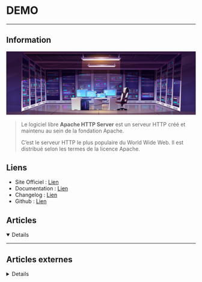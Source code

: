 # DEMO
----

## <i class="fa-solid fa-hashtag"></i> Information

![Logo](../_media/home_datacenter.jpg ':size=x150 :no-zoom')


> <i class="fa-solid fa-quote-left"></i> Le logiciel libre **Apache HTTP Server** est un serveur HTTP créé et maintenu au sein de la fondation Apache. 
> 
> C’est le serveur HTTP le plus populaire du World Wide Web. Il est distribué selon les termes de la licence Apache. <i class="fa-solid fa-quote-left fa-rotate-180"></i>


## <i class="fa-solid fa-link"></i> Liens

- <i class="fa-solid fa-globe"></i> Site Officiel : [Lien](https://httpd.apache.org/)
- <i class="fa-solid fa-book"></i> Documentation : [Lien](https://httpd.apache.org/docs/)
- <i class="fa-solid fa-file-circle-question"></i> Changelog : [Lien](https://downloads.apache.org/httpd/CHANGES_2.4)
- <i class="fa-brands fa-github"></i> Github : [Lien](https://github.com/apache/httpd)


## <i class="fa-regular fa-newspaper"></i> Articles

<details open>

</details>

---

## <i class="fa-solid fa-glasses"></i> Articles externes

<details>

</details>

